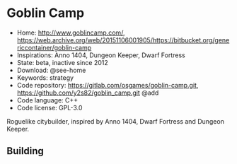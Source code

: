 # Goblin Camp

- Home: http://www.goblincamp.com/, https://web.archive.org/web/20151106001905/https://bitbucket.org/genericcontainer/goblin-camp
- Inspirations: Anno 1404, Dungeon Keeper, Dwarf Fortress
- State: beta, inactive since 2012
- Download: @see-home
- Keywords: strategy
- Code repository: https://gitlab.com/osgames/goblin-camp.git, https://github.com/y2s82/goblin_camp.git @add
- Code language: C++
- Code license: GPL-3.0

Roguelike citybuilder, inspired by Anno 1404, Dwarf Fortress and Dungeon Keeper.

## Building
